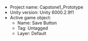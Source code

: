 <!-- UNITY CODE ASSIST INSTRUCTIONS START -->
- Project name: Capstone1_Prototype
- Unity version: Unity 6000.2.9f1
- Active game object:
  - Name: Save Button 
  - Tag: Untagged
  - Layer: Default
<!-- UNITY CODE ASSIST INSTRUCTIONS END -->